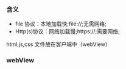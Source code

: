 ### 含义

- file 协议：本地加载快;file://;无需网络;
- Http(s)协议：网络加载慢;https://;需要网络;

html,js,css 文件放在客户端中（webView）

### webView
